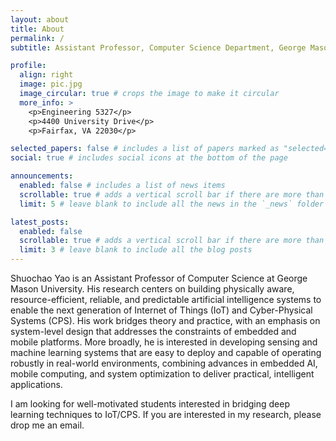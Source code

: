 ```yaml
---
layout: about
title: About
permalink: /
subtitle: Assistant Professor, Computer Science Department, George Mason University

profile:
  align: right
  image: pic.jpg
  image_circular: true # crops the image to make it circular
  more_info: >
    <p>Engineering 5327</p>
    <p>4400 University Drive</p>
    <p>Fairfax, VA 22030</p>

selected_papers: false # includes a list of papers marked as "selected={true}"
social: true # includes social icons at the bottom of the page

announcements:
  enabled: false # includes a list of news items
  scrollable: true # adds a vertical scroll bar if there are more than 3 news items
  limit: 5 # leave blank to include all the news in the `_news` folder

latest_posts:
  enabled: false
  scrollable: true # adds a vertical scroll bar if there are more than 3 new posts items
  limit: 3 # leave blank to include all the blog posts
---
```


Shuochao Yao is an Assistant Professor of Computer Science at George Mason University. His research centers on building physically aware, resource-efficient, reliable, and predictable artificial intelligence systems to enable the next generation of Internet of Things (IoT) and Cyber-Physical Systems (CPS). His work bridges theory and practice, with an emphasis on system-level design that addresses the constraints of embedded and mobile platforms. More broadly, he is interested in developing sensing and machine learning systems that are easy to deploy and capable of operating robustly in real-world environments, combining advances in embedded AI, mobile computing, and system optimization to deliver practical, intelligent applications.

I am looking for well-motivated students interested in bridging deep learning techniques to IoT/CPS. If you are interested in my research, please drop me an email.

<!-- Write your biography here. Tell the world about yourself. Link to your favorite [subreddit](http://reddit.com). You can put a picture in, too. The code is already in, just name your picture `prof_pic.jpg` and put it in the `img/` folder.

Put your address / P.O. box / other info right below your picture. You can also disable any of these elements by editing `profile` property of the YAML header of your `_pages/about.md`. Edit `_bibliography/papers.bib` and Jekyll will render your [publications page](/al-folio/publications/) automatically.

Link to your social media connections, too. This theme is set up to use [Font Awesome icons](https://fontawesome.com/) and [Academicons](https://jpswalsh.github.io/academicons/), like the ones below. Add your Facebook, Twitter, LinkedIn, Google Scholar, or just disable all of them. -->
